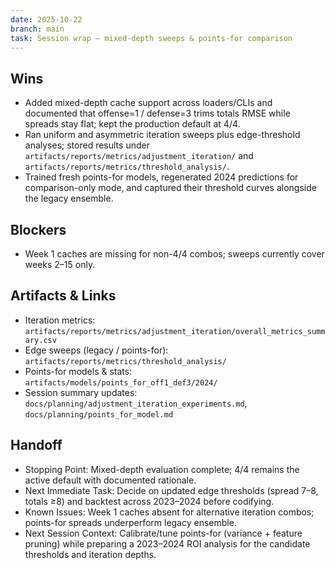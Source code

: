 ```yaml
---
date: 2025-10-22
branch: main
task: Session wrap — mixed-depth sweeps & points-for comparison
---
```


## Wins

- Added mixed-depth cache support across loaders/CLIs and documented that offense=1 / defense=3 trims totals RMSE while spreads stay flat; kept the production default at 4/4.
- Ran uniform and asymmetric iteration sweeps plus edge-threshold analyses; stored results under `artifacts/reports/metrics/adjustment_iteration/` and `artifacts/reports/metrics/threshold_analysis/`.
- Trained fresh points-for models, regenerated 2024 predictions for comparison-only mode, and captured their threshold curves alongside the legacy ensemble.

## Blockers

- Week 1 caches are missing for non-4/4 combos; sweeps currently cover weeks 2–15 only.

## Artifacts & Links

- Iteration metrics: `artifacts/reports/metrics/adjustment_iteration/overall_metrics_summary.csv`
- Edge sweeps (legacy / points-for): `artifacts/reports/metrics/threshold_analysis/`
- Points-for models & stats: `artifacts/models/points_for_off1_def3/2024/`
- Session summary updates: `docs/planning/adjustment_iteration_experiments.md`, `docs/planning/points_for_model.md`

## Handoff

- Stopping Point: Mixed-depth evaluation complete; 4/4 remains the active default with documented rationale.
- Next Immediate Task: Decide on updated edge thresholds (spread 7–8, totals ≥8) and backtest across 2023–2024 before codifying.
- Known Issues: Week 1 caches absent for alternative iteration combos; points-for spreads underperform legacy ensemble.
- Next Session Context: Calibrate/tune points-for (variance + feature pruning) while preparing a 2023–2024 ROI analysis for the candidate thresholds and iteration depths.
